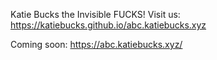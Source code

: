 Katie Bucks the Invisible FUCKS!
Visit us:
https://katiebucks.github.io/abc.katiebucks.xyz

Coming soon:
https://abc.katiebucks.xyz/
